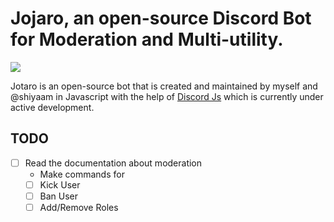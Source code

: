 # Jojaro, an open-source Discord Bot for Moderation and Multi-utility.

![](https://i1.sndcdn.com/avatars-lWhzYHAVa9rOcZMl-F0VLYg-t200x200.jpg) 

Jotaro is an open-source bot that is created and maintained by myself and @shiyaam in Javascript with the help of [Discord Js](discord.js.org) which is currently under active development.


## TODO
- [ ] Read the documentation about moderation
  - Make commands for
  - [ ] Kick User
  - [ ] Ban User
  - [ ] Add/Remove Roles 
